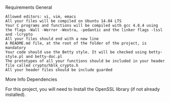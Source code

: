 Requirements
General

    Allowed editors: vi, vim, emacs
    All your files will be compiled on Ubuntu 14.04 LTS
    Your C programs and functions will be compiled with gcc 4.8.4 using the flags -Wall -Werror -Wextra, -pedantic and the linker flags -lssl and -lcrypto
    All your files should end with a new line
    A README.md file, at the root of the folder of the project, is mandatory
    Your code should use the Betty style. It will be checked using betty-style.pl and betty-doc.pl
    The prototypes of all your functions should be included in your header file called crypto/hblk_crypto.h
    All your header files should be include guarded

More Info
Dependencies

For this project, you will need to Install the OpenSSL library (if not already installed).
